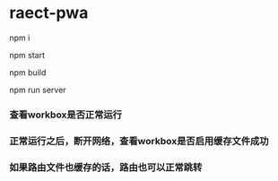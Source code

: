 # raect-pwa

npm i 

npm start 

npm build 

npm run server 

### 查看workbox是否正常运行

### 正常运行之后，断开网络，查看workbox是否启用缓存文件成功

### 如果路由文件也缓存的话，路由也可以正常跳转
